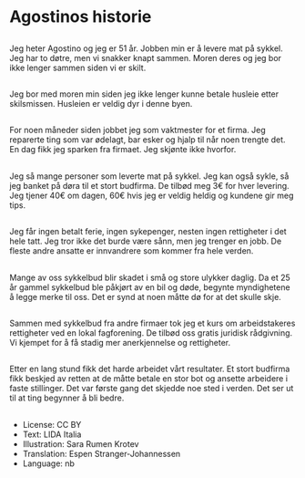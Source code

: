 # Agostinos historie

##
Jeg heter Agostino og jeg er 51 år. Jobben min er å levere mat på sykkel. Jeg har to døtre, men vi snakker knapt sammen. Moren deres og jeg bor ikke lenger sammen siden vi er skilt.

##
Jeg bor med moren min siden jeg ikke lenger kunne betale husleie etter skilsmissen. Husleien er veldig dyr i denne byen.

##
For noen måneder siden jobbet jeg som vaktmester for et firma. Jeg reparerte ting som var ødelagt, bar esker og hjalp til når noen trengte det. En dag fikk jeg sparken fra firmaet. Jeg skjønte ikke hvorfor.

##
Jeg så mange personer som leverte mat på sykkel. Jeg kan også sykle, så jeg banket på døra til et stort budfirma. De tilbød meg 3€ for hver levering. Jeg tjener 40€ om dagen, 60€ hvis jeg er veldig heldig og kundene gir meg tips.

##
Jeg får ingen betalt ferie, ingen sykepenger, nesten ingen rettigheter i det hele tatt. Jeg tror ikke det burde være sånn, men jeg trenger en jobb. De fleste andre ansatte er innvandrere som kommer fra hele verden.

##
Mange av oss sykkelbud blir skadet i små og store ulykker daglig. Da et 25 år gammel sykkelbud ble påkjørt av en bil og døde, begynte myndighetene å legge merke til oss. Det er synd at noen måtte dø for at det skulle skje.

##
Sammen med sykkelbud fra andre firmaer tok jeg et kurs om arbeidstakeres rettigheter ved en lokal fagforening. De tilbød oss gratis juridisk rådgivning. Vi kjempet for å få stadig mer anerkjennelse og rettigheter.

##
Etter en lang stund fikk det harde arbeidet vårt resultater. Et stort budfirma fikk beskjed av retten at de måtte betale en stor bot og ansette arbeidere i faste stillinger. Det var første gang det skjedde noe sted i verden. Det ser ut til at ting begynner å bli bedre.

##
* License: CC BY
* Text: LIDA Italia
* Illustration: Sara Rumen Krotev
* Translation: Espen Stranger-Johannessen
* Language: nb
